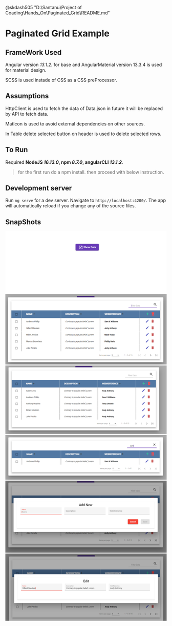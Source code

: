 @skdash505 
"D:\Santanu\Project of Coading\Hands_On\Paginated_Grid\README.md"
# Paginated Grid Example

## FrameWork Used
Angular version _13.1.2_. for base and AngularMaterial version 13.3.4 is used for material design.

SCSS is used instade of CSS as a CSS preProcessor.

## Assumptions
HttpClient is used to fetch the data of Data.json in future it will be replaced by API to fetch data.

MatIcon is used to avoid external dependencies on other sources.

In Table delete selected button on header is used to delete selected rows.

## To Run
Required **NodeJS _16.13.0_, npm _8.7.0_, angularCLI _13.1.2_**.
>for the first run do a npm install.
>then proceed with below instruction.

## Development server

Run `ng serve` for a dev server. Navigate to `http://localhost:4200/`. The app will automatically reload if you change any of the source files.

<!-- 
## Build

Run `ng build` to build the project. The build artifacts will be stored in the `dist/` directory.

## Running unit tests

Run `ng test` to execute the unit tests via [Karma](https://karma-runner.github.io).

## Running end-to-end tests

Run `ng e2e` to execute the end-to-end tests via a platform of your choice. To use this command, you need to first add a package that implements end-to-end testing capabilities. -->

## SnapShots

![This is an image](src/assets/snapshot/capture_01.PNG)
![This is an image](src/assets/snapshot/capture_02.PNG)
![This is an image](src/assets/snapshot/capture_03.PNG)
![This is an image](src/assets/snapshot/capture_04.PNG)
![This is an image](src/assets/snapshot/capture_05.PNG)
![This is an image](src/assets/snapshot/capture_06.PNG)
